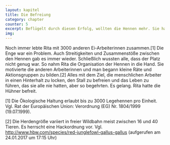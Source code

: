 ```yaml
---
layout: kapitel
title: Die Befreiung
category: chapter
counter: 5
excerpt: Beflügelt durch diesen Erfolg, wollten die Hennen mehr. Sie hatten von einem Nachbarhof gehört, auf dem Hühner mehr Platz in ihrem heimischen Stall hatten ...
img:
---
```


Noch immer lebte Rita mit 3000 anderen Ei-Arbeiterinnen zusammen.[1] Die Enge war ein Problem. Auch Streitigkeiten und Zusammenstöße zwischen den Hennen gab es immer wieder. Schließlich wussten alle, dass der Platz nicht genug war. So nahm Rita die Organisation der Hennen in die Hand. Sie motivierte die anderen Arbeiterinnen und man begann kleine Räte und Aktionsgruppen zu bilden.[2] Alles mit dem Ziel, die menschlichen Arbeiter in einen Hinterhalt zu locken, den Stall zu befreien und das Leben zu führen, das sie alle nie hatten, aber so begehrten. Es gelang. Rita hatte die Hühner befreit.

[1] Die Ökologische Haltung erlaubt bis zu 3000 Legehennen pro Einheit.
Vgl. Rat der Europäischen Union: Verordnung (EG) Nr. 1804/1999 (19.07.1999).

[2] Die Herdengröße variiert in freier Wildbahn meist zwischen 16 und 40 Tieren. Es herrscht eine Hackordnung vor.
Vgl. http://www.hbw.com/species/red-junglefowl-gallus-gallus (aufgerufen am 24.01.2017 um 17:15 Uhr)
